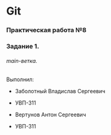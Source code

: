 # Git
### Практическая работа №8
### Задание 1.
###### main-ветка. 

Выполнил:
* Заболотный Владислав Сергеевич
* УВП-311



* Вертунов Антон Сергеевич
* УВП-311
